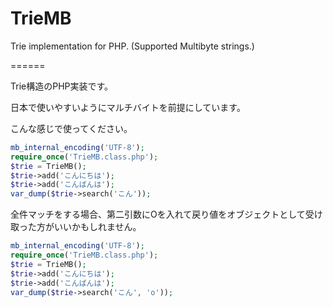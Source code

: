 TrieMB
======

Trie implementation for PHP. (Supported Multibyte strings.)

======

Trie構造のPHP実装です。

日本で使いやすいようにマルチバイトを前提にしています。

こんな感じで使ってください。
```php
mb_internal_encoding('UTF-8');
require_once('TrieMB.class.php');
$trie = TrieMB();
$trie->add('こんにちは');
$trie->add('こんばんは');
var_dump($trie->search('こん'));
```

全件マッチをする場合、第二引数にOを入れて戻り値をオブジェクトとして受け取った方がいいかもしれません。
```php
mb_internal_encoding('UTF-8');
require_once('TrieMB.class.php');
$trie = TrieMB();
$trie->add('こんにちは');
$trie->add('こんばんは');
var_dump($trie->search('こん', 'o'));
```
